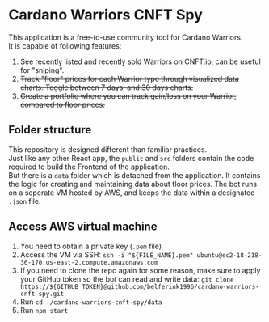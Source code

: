 # Cardano Warriors CNFT Spy

This application is a free-to-use community tool for Cardano Warriors.<br />
It is capable of following features:

1. See recently listed and recently sold Warriors on CNFT.io, can be useful for "sniping".
2. <strike>Track "floor" prices for each Warrior type through visualized data charts. Toggle between 7 days, and 30 days charts.</strike>
3. <strike>Create a portfolio where you can track gain/loss on your Warrior, compared to floor prices.</strike>

## Folder structure

This repository is designed different than familiar practices.<br />
Just like any other React app, the `public` and `src` folders contain the code required to build the Frontend of the application.<br />
But there is a `data` folder which is detached from the application. It contains the logic for creating and maintaining data about floor prices. The bot runs on a seperate VM hosted by AWS, and keeps the data within a designated `.json` file.

## Access AWS virtual machine

1. You need to obtain a private key (`.pem` file)
2. Access the VM via SSH: `ssh -i "${FILE_NAME}.pem" ubuntu@ec2-18-218-36-170.us-east-2.compute.amazonaws.com`
3. If you need to clone the repo again for some reason, make sure to apply your GitHub token so the bot can read and write data: `git clone https://${GITHUB_TOKEN}@github.com/belferink1996/cardano-warriors-cnft-spy.git`
4. Run `cd ./cardano-warriors-cnft-spy/data`
5. Run `npm start`